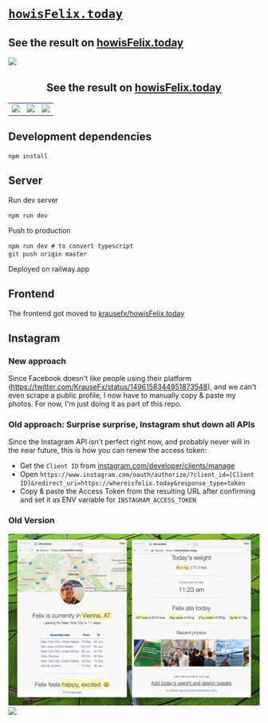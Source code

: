 # [`howisFelix.today`](https://howisFelix.today)

## See the result on <a href="https://howisFelix.today/">howisFelix.today</a>

<img src="https://raw.githubusercontent.com/KrauseFx/whereisfelix.today/master/screenshots/Desktop-1.png" />

<h2 align=center>See the result on <a href="https://howisFelix.today/">howisFelix.today</a></h2>
<p />


<table>
  <tr>
    <td>
      <img src="https://raw.githubusercontent.com/KrauseFx/whereisfelix.today/master/screenshots/iPhone-1.png" />
    </td>
    <td>
      <img src="https://raw.githubusercontent.com/KrauseFx/whereisfelix.today/master/screenshots/iPhone-2.png" />
    </td>
    <td>
      <img src="https://raw.githubusercontent.com/KrauseFx/whereisfelix.today/master/screenshots/iPhone-3.png" />
    </td>
  </tr>
</table>

## Development dependencies

```
npm install
```

## Server

Run dev server
```
npm run dev
```

Push to production
```
npm run dev # to convert typescript
git push origin master
```

Deployed on railway.app

## Frontend

The frontend got moved to [krausefx/howisFelix.today](https://howisFelix.today)

## Instagram

### New approach

Since Facebook doesn't like people using their platform (https://twitter.com/KrauseFx/status/1496158344951873548), and we can't even scrape a public profile, I now have to manually copy & paste my photos. For now, I'm just doing it as part of this repo.

### Old approach: Surprise surprise, Instagram shut down all APIs

Since the Instagram API isn't perfect right now, and probably never will in the near future, this is how you can renew the access token:

- Get the `Client ID` from [instagram.com/developer/clients/manage](https://instagram.com/developer/clients/manage/)
- Open `https://www.instagram.com/oauth/authorize/?client_id=[Client ID]&redirect_uri=https://whereisfelix.today&response_type=token`
- Copy & paste the Access Token from the resulting URL after confirming and set it as ENV variable for `INSTAGRAM_ACCESS_TOKEN`

### Old Version

<img src="screenshots/desktop.png">
<img src="screenshots/WhereIsFelixScreenshot.jpg">

